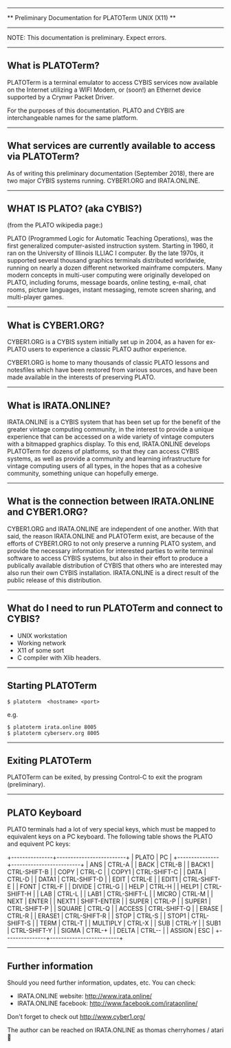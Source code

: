 ***********************************************************************
**           Preliminary Documentation for PLATOTerm UNIX (X11)      **
***********************************************************************

NOTE: This documentation is preliminary. Expect errors.

------------------
What is PLATOTerm?
------------------

PLATOTerm is a terminal emulator to access CYBIS services now available
on the Internet utilizing a WIFI Modem, or (soon!) an Ethernet device
supported by a Crynwr Packet Driver.

For the purposes of this documentation. PLATO and CYBIS are interchangeable
names for the same platform.

--------------------------------------------------------------
What services are currently available to access via PLATOTerm?
--------------------------------------------------------------
As of writing this preliminary documentation (September 2018), there are
two major CYBIS systems running. CYBER1.ORG and IRATA.ONLINE.

---------------------------
WHAT IS PLATO? (aka CYBIS?)
---------------------------
(from the PLATO wikipedia page:)

PLATO (Programmed Logic for Automatic Teaching Operations), was the first
generalized computer-asisted instruction system. Starting in 1960, it ran
on the University of Illinois ILLIAC I computer. By the late 1970s, it
supported several thousand graphics terminals distributed worldwide, running
on nearly a dozen different networked mainframe computers. Many modern
concepts in multi-user computing were originally developed on PLATO, including
forums, message boards, online testing, e-mail, chat rooms, picture languages,
instant messaging, remote screen sharing, and multi-player games.

-------------------
What is CYBER1.ORG?
-------------------

CYBER1.ORG is a CYBIS system initially set up in 2004, as a haven for
ex-PLATO users to experience a classic PLATO author experience.

CYBER1.ORG is home to many thousands of classic PLATO lessons and
notesfiles which have been restored from various sources, and have
been made available in the interests of preserving PLATO.

---------------------
What is IRATA.ONLINE?
---------------------

IRATA.ONLINE is a CYBIS system that has been set up for the benefit of
the greater vintage computing community, in the interest to provide
a unique experience that can be accessed on a wide variety of
vintage computers with a bitmapped graphics display. To this end,
IRATA.ONLINE develops PLATOTerm for dozens of platforms, so that they
can access CYBIS systems, as well as provide a community and learning
infrastructure for vintage computing users of all types, in the hopes
that as a cohesive community, something unique can hopefully
emerge.

-----------------------------------------------------------
What is the connection between IRATA.ONLINE and CYBER1.ORG?
-----------------------------------------------------------

CYBER1.ORG and IRATA.ONLINE are independent of one another. With that said,
the reason IRATA.ONLINE and PLATOTerm exist, are because of the efforts of
CYBER1.ORG to not only preserve a running PLATO system, and provide the
necessary information for interested parties to write terminal software
to access CYBIS systems, but also in their effort to produce a publically
available distribution of CYBIS that others who are interested may also
run their own CYBIS installation. IRATA.ONLINE is a direct result of the
public release of this distribution.

-----------------------------------------------------
What do I need to run PLATOTerm and connect to CYBIS?
-----------------------------------------------------

* UNIX workstation
* Working network
* X11 of some sort
* C compiler with Xlib headers.

------------------
Starting PLATOTerm
------------------

```
$ platoterm  <hostname> <port>
```

e.g.

```
$ platoterm irata.online 8005
$ platoterm cyberserv.org 8005
```

-----------------
Exiting PLATOTerm
-----------------

PLATOTerm can be exited, by pressing Control-C to exit the program (preliminary).

--------------
PLATO Keyboard
--------------

PLATO terminals had a lot of very special keys, which must be mapped to
equivalent keys on a PC keyboard. The following table shows the
PLATO and equivent PC keys:

+---------------+-------------------------+
|  PLATO        |  PC                     |
+---------------+-------------------------+
|  ANS          |  CTRL-A                 |
|  BACK         |  CTRL-B                 |
|  BACK1        |  CTRL-SHIFT-B           |
|  COPY         |  CTRL-C                 |
|  COPY1        |  CTRL-SHIFT-C           |
|  DATA         |  CTRL-D                 |
|  DATA1        |  CTRL-SHIFT-D           |
|  EDIT         |  CTRL-E                 |
|  EDIT1        |  CTRL-SHIFT-E           |
|  FONT         |  CTRL-F                 |
|  DIVIDE       |  CTRL-G                 |
|  HELP         |  CTRL-H                 |
|  HELP1        |  CTRL-SHIFT-H           |
|  LAB          |  CTRL-L                 |
|  LAB1         |  CTRL-SHIFT-L           |
|  MICRO        |  CTRL-M                 |
|  NEXT         |  ENTER                  |
|  NEXT1        |  SHIFT-ENTER            |
|  SUPER        |  CTRL-P                 |
|  SUPER1       |  CTRL-SHIFT-P           |
|  SQUARE       |  CTRL-Q                 |
|  ACCESS       |  CTRL-SHIFT-Q           |
|  ERASE        |  CTRL-R                 |
|  ERASE1       |  CTRL-SHIFT-R           |
|  STOP         |  CTRL-S                 |
|  STOP1        |  CTRL-SHIFT-S           |
|  TERM         |  CTRL-T                 |
|  MULTIPLY     |  CTRL-X                 |
|  SUB          |  CTRL-Y                 |
|  SUB1         |  CTRL-SHIFT-Y           |
|  SIGMA        |  CTRL-+                 |
|  DELTA        |  CTRL--                 |
|  ASSIGN       |  ESC                    |
+---------------+-------------------------+

-------------------
Further information
-------------------

Should you need further information, updates, etc. You can check:

* IRATA.ONLINE website: http://www.irata.online/
* IRATA.ONLINE facebook: http://www.facebook.com/irataonline/

Don't forget to check out http://www.cyber1.org/

The author can be reached on IRATA.ONLINE as thomas cherryhomes / atari

